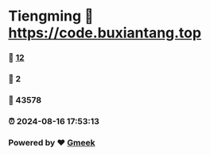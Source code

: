 # Tiengming :link: https://code.buxiantang.top 
### :page_facing_up: [12](https://code.buxiantang.top/tag.html) 
### :speech_balloon: 2 
### :hibiscus: 43578 
### :alarm_clock: 2024-08-16 17:53:13 
### Powered by :heart: [Gmeek](https://github.com/Meekdai/Gmeek)
